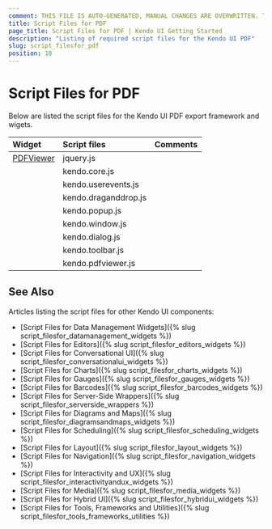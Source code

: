 ```yaml
---
comment: THIS FILE IS AUTO-GENERATED, MANUAL CHANGES ARE OVERWRITTEN. TO UPDATE THE CONTENT, UPDATE COMPONENT DEPENDENCIES AND RUN `rake js_dependencies`.
title: Script Files for PDF
page_title: Script Files for PDF | Kendo UI Getting Started
description: "Listing of required script files for the Kendo UI PDF"
slug: script_filesfor_pdf
position: 18
---
```


# Script Files for PDF

Below are listed the script files for the Kendo UI PDF export framework and wigets.&nbsp;&nbsp;

| Widget | Script files | Comments |
| :---   | :---         | :---     |
| [PDFViewer](http://demos.telerik.com/kendo-ui/pdfviewer/index) | jquery.js | |
| | kendo.core.js | |
| | kendo.userevents.js | |
| | kendo.draganddrop.js | |
| | kendo.popup.js | |
| | kendo.window.js | |
| | kendo.dialog.js | |
| | kendo.toolbar.js | |
| | kendo.pdfviewer.js | |

## See Also

Articles listing the script files for other Kendo UI components:

+ [Script Files for Data Management Widgets]({% slug script_filesfor_datamanagement_widgets %})
+ [Script Files for Editors]({% slug script_filesfor_editors_widgets %})
+ [Script Files for Conversational UI]({% slug script_filesfor_conversationalui_widgets %})
+ [Script Files for Charts]({% slug script_filesfor_charts_widgets %})
+ [Script Files for Gauges]({% slug script_filesfor_gauges_widgets %})
+ [Script Files for Barcodes]({% slug script_filesfor_barcodes_widgets %})
+ [Script Files for Server-Side Wrappers]({% slug script_filesfor_serverside_wrappers %})
+ [Script Files for Diagrams and Maps]({% slug script_filesfor_diagramsandmaps_widgets %})
+ [Script Files for Scheduling]({% slug script_filesfor_scheduling_widgets %})
+ [Script Files for Layout]({% slug script_filesfor_layout_widgets %})
+ [Script Files for Navigation]({% slug script_filesfor_navigation_widgets %})
+ [Script Files for Interactivity and UX]({% slug script_filesfor_interactivityandux_widgets %})
+ [Script Files for Media]({% slug script_filesfor_media_widgets %})
+ [Script Files for Hybrid UI]({% slug script_filesfor_hybridui_widgets %})
+ [Script Files for Tools, Frameworks and Utilities]({% slug script_filesfor_tools_frameworks_utilities %})

